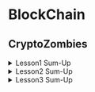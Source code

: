 # BlockChain

## CryptoZombies 
<details>
<summary>Lesson1 Sum-Up</summary>
<div markdown="1">       

- **상태변수** : 
    컨트랙트 저장소에 영구적으로 저장 (이더리움 블록체인에 기록됨)

- **구조체**: 
    여러 특성을 가진, 보다 복잡한 자료형 생성

- **배열**

    1. 정적 배열 : string[5] stringArray;
    2. 동적 배열 : uint[] dynamicArray;
    구조체의 동적 배열을 생성하면 (db처럼) 컨트랙트에 구조화된 데이터를 저장하는 데 유용
    public 으로 선언 (getter 메소드 자동 생성)
     -> 다른 컨트랙트들이 해당 배열 read only 가능, 컨트랙트에 공개 데이터 저장 시 유용
     ex) 좀비 군대를 저장하고 다른 앱에 공개하고 싶은 경우 

- **구조체 생성하고 배열에 추가하기**

    Person satoshi = Person(172, "Satoshi");
    people.push(satoshi);
    -> people.push(Person(16, "Vitalik"));

- **함수**

    function 으로 시작, 함수 인자명은 언더스코어로 시작해서 전역변수와 구별
    private 함수 만들기
    : private 은 컨트랙트 내의 다른 함수들만이 이 함수를 호출해 사용할 수 있도록 해준다. (공개 범위 설정)
    private 키워드는 함수명 다음에 적고, 함수명은 언더바로 시작

    ``` Solidity 
        /** 함수의 반환값과 함수 제어자 */

        string greeting = "What's up dog";

        function sayHello() public view returns (string) {
        return greeting;
        }
    ```

- **제어자**

    1. view : 함수가 데이터를 보기만 하고 변경 x
    2. pure : 함수가 앱에서 어떤 데이터도 접근 x ex) 연산 값 돌려주는 함수

- **Keccak256**

    : 이더리움은 sha3의 한 버전인 keccak256 을 내장 해시 함수로 가짐
    입력 스트링을 랜덤 256비트 16진수로 매핑

- **형변환**

    uint8 c = a * uint8(b); 

- **이벤트**

    : 앱 사용자 단에서 어떤 액션이 발생했을 때, 컨트랙트가 블록체인 상에서 의사소통하는 방법

    ```Solidity
        event IntegersAdded(uint x, uint y, uint result); // 이벤트 선언

        function add(uint _x, uint _y) public {
            uint result = _x + _y;
            
            // 이벤트 실행 -> 앱에게 add 함수가 실행되었음을 알림:
            IntegersAdded(_x, _y, result);
            return result;
        }

        ...

        YourContract.IntegersAdded(function(error, result) {
        // 결과와 관련된 행동을 취한다
        })
    ```
</div>
</details>

<details>
<summary>Lesson2 Sum-Up</summary>
<div markdown="2">     

- **주소**

    이더리움 블록체인은 "계정"으로 이루어져 있고, 계정은 "이더(ether)"의 잔액을 가짐
    각 계정은 식별자인 주소를 가지고 있음

- **매핑**

    : 키 - 값 (키 => 값) 저장소, 데이터 저장 및 검색에 이용
    ```Solidity
        // 금융 앱용으로, 유저의 계좌 잔액을 보유하는 uint를 저장한다: 
        mapping (address => uint) public accountBalance;
        // 혹은 userID로 유저 이름을 저장/검색하는 데 매핑을 쓸 수도 있다 
        mapping (uint => string) userIdToName;
    ```

- **msg.sender**

    : 현재 함수를 호출한 사람(혹은 스마트 컨트랙트)의 주소를 가리킴, 모든 함수에서 이용 가능한 전역 변수
    
    이더리움 블록체인의 보안성과 관련 - 다른 사람의 데이터를 변결하기 위해서는 해당 이더리움 주소와 관련된 개인키를 훔치는 것 외에 방법이 없음

    ```Solidity
        zombieToOwner[id] = msg.sender; // id에 대해 msg.sender 저장
        ownerZombieCount[msg.sender]++;
    ```

- **require**

    require을 활용하면 특정 조건이 False일 때 함수가 에러 메시지를 발생시키고 실행 중지

    ```Solidity
    // sayHiToVitalik("Vitalik") 로 실행 시 "Hi!" 리턴 / 그 외 값을 인자로 넣어 실행하면 실행 x
        require(keccak256(_name) == keccak256("Vitalik")); 
    ```

- **상속**

    ```Solidity
    contract BabyDoge is Doge { } // BabyDoge 가 Doge 를 상속받음
    ```

- **Storage vs Memory**

    대부분 솔리디티가 자동 처리해주지만, 구조체/배열을 처리할 때는 필수로 사용하기 !!
    1. Storage : 블록체인 상에서 영구적으로 저장되는 변수 (like 하드디스크)
    2. Memory : 임시 저장되는 변수 - 컨트랙트 함수에 대한 외부 호출들이 일어나는 사이에 지워진다. (like RAM)

- **함수 접근 제어자 ++**

    1. public
    2. private
    3. internal : 함수가 정의된 컨트랙트를 상속하는 컨트랙트에서도 접근이 가능 (자바에서 protected와 비슷)
    4. external : 함수가 컨트랙트 밖에서만 호출될 수 있고 컨트랙트 내의 다른 함수에 의해 호출될 수 없다 !! - 왜 필요한지는 나중에..

- **인터페이스**

    블록체인 상에 있으면서 본인이 소유하지 않은 컨트랙트와 상호작용하기 위해 정의
    
    컨트랙트 정의와 비슷하지만, *다른 컨트랙트와 상호작용하기 위해 사용되는 함수*만을 선언할 뿐 다른 함수나 상태변수 언급 x (뼈대 느낌)

    ```Solidity
    contract NumberInterface {
      function getNum(address _myAddress) public view returns (uint);
    }
    ```
    
- **다수의 반환값 처리**

    ```Solidity
    function multipleReturns() internal returns(uint a, uint b, uint c) {
      return (1, 2, 3);
    }

    function processMultipleReturns() external {
      uint a;
      uint b;
      uint c;
      // 다음과 같이 다수 값을 할당한다:
      (a, b, c) = multipleReturns();
    }

    // 혹은 단 하나의 값에만 관심이 있을 경우: 
    function getLastReturnValue() external {
      uint c;
      // 다른 필드는 빈칸으로 놓기만 하면 된다: 
      (,,c) = multipleReturns();
    }
    ```

</div>
</details>

<details>
<summary>Lesson3 Sum-Up</summary>
<div markdown="3">  

- **이더리움 DApp 의 특징**
     
     1. 불변성
     
     이더리움에 컨트랙트를 배포하고 나면 컨트랙트는 변하지 않고 수정이 불가 = 컨트랙트로 배포한 최초의 코드가 항상 블록체인에 영구 존재 
     
     -> 보안 이슈 : 코드에 결점이 있다면 이후에 고칠 방법이 없다.. / 그러나 검증을 했다면, 누구도 배포 이후에 예상치 못한 결과를 발생시키지 못한다.

     2. 외부 의존성

     블록체인 외부 데이터(예를 들면 크립토키티 컨트랙트)에 버그가 생기면 본인의 DApp까지 작동하지 못할 수 있고 수정이 불가능하게 된다. 따라서 본인 댑의 중요한 일부를 수정할 수 있도록 가변 데이터/함수를 사용한다. 
     
- **Ownable 컨트랙트**

    ```Solidity
    /**
    * @title Ownable
    * @dev The Ownable contract has an owner address, and provides basic authorization control
    * functions, this simplifies the implementation of "user permissions".
    */
    contract Ownable {
      address public owner;
      event OwnershipTransferred(address indexed previousOwner, address indexed newOwner);

    /**
    * @dev The Ownable constructor sets the original `owner` of the contract to the sender
    * account.
    */
    function Ownable() public {
        owner = msg.sender;
    }

    /**
    * @dev Throws if called by any account other than the owner.
    */
    modifier onlyOwner() {
        require(msg.sender == owner);
        _;
    }

    /**
    * @dev Allows the current owner to transfer control of the contract to a newOwner.
    * @param newOwner The address to transfer ownership to.
    */
    function transferOwnership(address newOwner) public onlyOwner {
        require(newOwner != address(0));
        OwnershipTransferred(owner, newOwner);
        owner = newOwner;
    }
    }
    ```

     -> **onlyOwner()** 에 대해 더 살펴보자 !! <-
    
    ```Solidity
    function likeABoss() external onlyOwner {
        LaughManiacally("Muahahahaha");
    }
    ```

    위 코드의 예시에서, likeABoss() 함수 호출 시 onlyOwner 이 먼저 실행 -> onlyOwner 의 _; 부분에서 likeABoss 함수로 돌아와 코드 실행

    제어자 사용하는 방법들 중 require 체크를 넣는 것이 일반적이다.

    참고 : 소유자가 컨트랙트에 특별 권한을 갖도록 하는 것은 자주 필요하지만, 백도어 함수가 추가될 수도 있고 여러 방식으로 권한 관련 악용될 수 있다 !!

- **가스**

    : 이더리움 DApp이 사용하는 연료로, 솔리디티에서는 사용자들이 다른 사람의 DApp 함수를 실행할 때마다 "가스"를 지불해야 함. 사용자는 이더(ETH) 로 가스를 사기 때문에 다른 사용자의 함수를 실행하기 위해서는 ETH 소모 필요

    가스 비용은 그 연산을 수행하는 데에 소모되는 컴퓨팅 자원의 양이 결정하며, 함수 로직의 복잡성에 따라 다르다.

    왜 !! 필요한가 ??
    
        -> 이더리움은 안전하지만 크고 느리다. 누군가 무한 반복문을 써서 네트워크를 방해하거나 자원소모가 큰 연산을 씀으로써 자원 낭비를 하지 않도록 만드는 것이 이더리움의 철학이었기 때문에 가스가 필요한 것 !!

    **가스 사용 최적화**
    1. 구조체 압축 
    
        : uint는 기본 256이므로 가능하다면 uint32 등으로 축소하자

    2. view 사용 (중요)

        : view 함수는 *외부에서 호출되었을 때* (동일 컨트랙트 내의 다른 함수 내부 호출은 해당 x) 가스를 전혀 소모하지 않음. 블록체인 상에서 실제로 어떤 것도 수정하지 않기 때문 !! 

    3. storage 점검

        : storage는 영구 기록용이기 땨문에 비쌈. 진짜 필요한 경우가 아니면 memory로 변경하는 방법을 고려하자 !!

        참고 : 메모리에 배열 선언하기 / 메모리 배열은 *반드시 길이 인수와 함께 생성되어야 함*

        `uint[] memory values = new uint[](3);`


- **시간단위**

    now는 현재의 유닉스 타임스탬프 값을 반환

    ```Solidity
    uint lastUpdated;

    // `lastUpdated`를 `now`로 설정
    function updateTimestamp() public {
    lastUpdated = now;
    }

    // `updateTimestamp`가 호출된 뒤 5분이 지났으면 `true`를, 5분이 아직 지나지 않았으면 `false`를 반환
    function fiveMinutesHavePassed() public view returns (bool) {
    return (now >= (lastUpdated + 5 minutes));
    }
    ```
- **인수를 가지는 함수 제어자**
    
    ```Solidity
    // 사용자의 나이를 저장하기 위한 매핑
    mapping (uint => uint) public age;

    // 사용자가 특정 나이 이상인지 확인하는 제어자
    modifier olderThan(uint _age, uint _userId) {
      require (age[_userId] >= _age);
      _;
    }

    // `olderThan` 제어자를 인수와 함께 호출:
    function driveCar(uint _userId) public olderThan(16, _userId) {
      // 필요한 함수 내용들
    }
    ```

</div>
</details>
